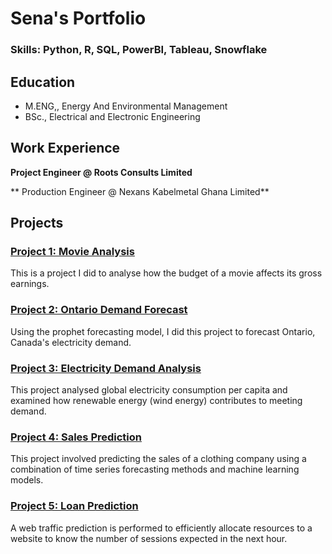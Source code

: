 # Sena's Portfolio

### Skills: Python, R, SQL, PowerBI, Tableau, Snowflake

## Education
- M.ENG,, Energy And Environmental Management
- BSc., Electrical and Electronic Engineering

## Work Experience
**Project Engineer @ Roots Consults Limited**

** Production Engineer @ Nexans Kabelmetal Ghana Limited**

## Projects

### [Project 1: Movie Analysis](https://github.com/Senalniho/PortfolioProjects/blob/main/Movie_analysis.ipynb)

This is a project I did to analyse how the budget of a movie affects its gross earnings.


### [Project 2: Ontario Demand Forecast](https://github.com/Senalniho/Ontario_Demand_Forecast/tree/main/Energy%20Forecast)

Using the prophet forecasting model, I did this project to forecast Ontario, Canada's electricity demand.


### [Project 3: Electricity Demand Analysis](https://github.com/Senalniho/Electricty_Demand_Analysis#electricty_demand_analysis)

This project analysed global electricity consumption per capita and examined how renewable energy (wind energy) contributes to meeting demand.


### [Project 4: Sales Prediction](https://github.com/Senalniho/Sales_Forecast#sales_forecast)

This project involved predicting the sales of a clothing company using a combination of time series forecasting methods and machine learning models.


### [Project 5: Loan Prediction](https://github.com/Senalniho/Loan_Prediction_using_Neural_Network)

A web traffic prediction is performed to efficiently allocate resources to a website to know the number of sessions expected in the next hour.
